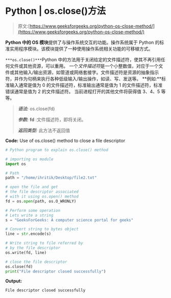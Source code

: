 # Python | os.close()方法

> 原文:[https://www.geeksforgeeks.org/python-os-close-method/](https://www.geeksforgeeks.org/python-os-close-method/)

**Python 中的 OS 模块**提供了与操作系统交互的功能。操作系统属于 Python 的标准实用程序模块。该模块提供了一种使用操作系统相关功能的可移植方式。

`***os.close()***`Python 中的方法用于关闭给定的文件描述符，使其不再引用任何文件或其他资源，可以重用。
一个*文件描述符*是一个小整数值，对应于一个文件或其他输入/输出资源，如管道或网络套接字。文件描述符是资源的抽象指示符，并作为句柄来执行各种低级输入/输出操作，如读、写、发送等。
**例如:**标准输入通常是值为 0 的文件描述符，标准输出通常是值为 1 的文件描述符，标准错误通常是值为 2 的文件描述符。
当前进程打开的其他文件将获得值 3、4、5 等等。

> ***语法:*** os.close(fd)
> 
> ***参数:***
> **fd** :文件描述符，即将关闭。
> 
> ***返回类型:*** 此方法不返回值

**Code:** Use of os.close() method to close a file descriptor

```py
# Python program to explain os.close() method 

# importing os module 
import os

# Path
path = "/home/ihritik/Desktop/file2.txt"

# open the file and get
# the file descriptor associated
# with it using os.open() method
fd = os.open(path, os.O_WRONLY)

# Perform some operation
# Lets write a string
s = "GeeksForGeeks: A computer science portal for geeks"

# Convert string to bytes object
line = str.encode(s)

# Write string to file referred by
# by the file descriptor
os.write(fd, line)

# close the file descriptor
os.close(fd)
print("File descriptor closed successfully")
```

**Output:**

```py
File descriptor closed successfully

```
